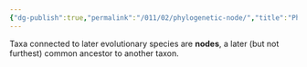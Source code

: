 ```yaml
---
{"dg-publish":true,"permalink":"/011/02/phylogenetic-node/","title":"Phylogenetic Node","tags":["BIOL422"],"created":"2024-09-26T13:45:04.114-07:00","updated":"2024-09-26T15:22:55.045-07:00"}
---
```


Taxa connected to later evolutionary species are **nodes**, a later (but not furthest) common ancestor to another taxon.